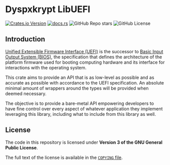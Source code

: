 # Dyspxkrypt LibUEFI

[![Crates.io Version](https://img.shields.io/crates/v/dyspxkrypt-libuefi?style=for-the-badge)](https://crates.io/crates/dyspxkrypt-libuefi)
[![docs.rs](https://img.shields.io/docsrs/dyspxkrypt-libuefi?style=for-the-badge)](https://docs.rs/dyspxkrypt-libuefi)
![GitHub Repo stars](https://img.shields.io/github/stars/dyspxkrypt-os/dyspxkrypt-libuefi?style=for-the-badge)
![GitHub License](https://img.shields.io/github/license/dyspxkrypt-os/dyspxkrypt-libuefi?style=for-the-badge)

## Introduction

[Unified Extensible Firmware Interface (UEFI)] is the successor to [Basic Input Output System (BIOS)], the specification
that defines the architecture of the platform firmware used for booting computing hardware and its interface for interactions
with the operating system.

[Basic Input Output System (BIOS)]: https://en.wikipedia.org/wiki/BIOS
[Unified Extensible Firmware Interface (UEFI)]: https://en.wikipedia.org/wiki/UEFI

This crate aims to provide an API that is as low-level as possible and as accurate as possible with accordance to the UEFI
specification. An absolute minimal amount of wrappers around the types will be provided when deemed necessary.

The objective is to provide a bare-metal API empowering developers to have fine control over every aspect of whatever application
they implement leveraging this library, including what to include from this library as well.

## License

The code in this repository is licensed under **Version 3 of the GNU General Public License**.

The full text of the license is available in the [`COPYING` file].

[`COPYING` file]: ./COPYING
